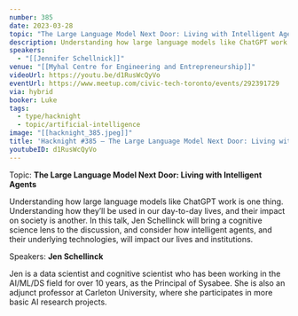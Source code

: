 ```yaml
---
number: 385
date: 2023-03-28
topic: "The Large Language Model Next Door: Living with Intelligent Agents"
description: Understanding how large language models like ChatGPT work is one thing. Understanding how they’ll be used in our day-to-day lives, and their impact on society is another. In this talk, Jen Schellinck will bring a cognitive science lens to the discussion, and consider how intelligent agents, and their underlying technologies, will impact our lives and institutions.
speakers:
  - "[[Jennifer Schellnick]]"
venue: "[[Myhal Centre for Engineering and Entrepreneurship]]"
videoUrl: https://youtu.be/d1RusWcQyVo
eventUrl: https://www.meetup.com/civic-tech-toronto/events/292391729
via: hybrid
booker: Luke
tags:
  - type/hacknight
  - topic/artificial-intelligence
image: "[[hacknight_385.jpeg]]"
title: 'Hacknight #385 – The Large Language Model Next Door: Living with Intelligent Agents'
youtubeID: d1RusWcQyVo
---
```


Topic: **The Large Language Model Next Door: Living with Intelligent Agents**

Understanding how large language models like ChatGPT work is one thing. Understanding how they’ll be used in our day-to-day lives, and their impact on society is another. In this talk, Jen Schellinck will bring a cognitive science lens to the discussion, and consider how intelligent agents, and their underlying technologies, will impact our lives and institutions.

Speakers: **Jen Schellinck**

Jen is a data scientist and cognitive scientist who has been working in the AI/ML/DS field for over 10 years, as the Principal of Sysabee. She is also an adjunct professor at Carleton University, where she participates in more basic AI research projects.
